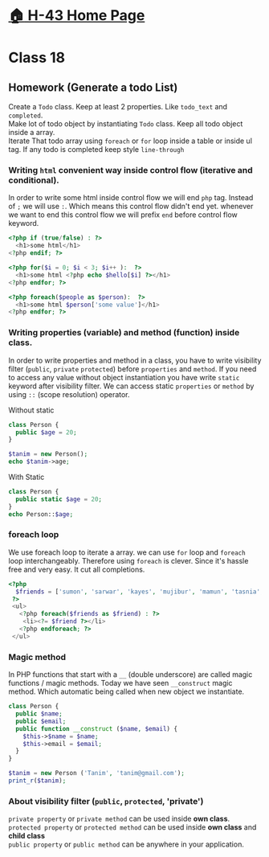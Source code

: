 # [:house: H-43 Home Page](https://poloey.gitlab.io/h43/)
# Class 18 

## Homework (Generate a todo List)
Create a `Todo` class. Keep at least 2 properties. Like `todo_text` and `completed`.      
Make lot of todo object by instantiating `Todo` class. Keep all todo object inside a array.     
Iterate That todo array using `foreach` or `for` loop inside a table or inside ul tag.
If any todo is completed keep style `line-through`



### Writing `html` convenient way inside control flow (iterative and conditional).    
In order to write some html inside control flow we will end `php`  tag. Instead of `;` we will use `:`. Which means this control flow didn't end yet. whenever we want to end this control flow we will prefix `end` before control flow keyword.

~~~php
<?php if (true/false) : ?>
  <h1>some html</h1>
<?php endif; ?>

<?php for($i = 0; $i < 3; $i++ ):  ?>
  <h1>some html <?php echo $hello[$i] ?></h1>
<?php endfor; ?>

<?php foreach($people as $person):  ?>
  <h1>some html $person['some value']</h1>
<?php endfor; ?>
~~~

### Writing properties (variable) and method (function) inside class.
In order to write properties and method in a class, you have to write visibility filter (`public`, `private` `protected`) before `properties` and `method`. If you need to access any value without object instantiation you have write `static` keyword after visibility filter. We can access static `properties` or `method` by using `::` (scope resolution) operator.   

Without static 
~~~php
class Person {
  public $age = 20;
}

$tanim = new Person();
echo $tanim->age;

~~~

With Static 
~~~php
class Person {
  public static $age = 20;
}
echo Person::$age;
~~~

### foreach loop
We use foreach loop to iterate a array. we can use `for` loop and `foreach` loop interchangeably. Therefore using `foreach` is clever. Since it's hassle free and very easy. It cut all completions. 
~~~php
<?php 
  $friends = ['sumon', 'sarwar', 'kayes', 'mujibur', 'mamun', 'tasnia', 'israt', 'imran', 'nizam', 'tofael'];
 ?>
 <ul>
   <?php foreach($friends as $friend) : ?>
    <li><?= $friend ?></li>
   <?php endforeach; ?>
 </ul>

~~~

### Magic method   
In PHP functions that start with a `__` (double underscore) are called magic functions / magic methods. Today we have seen `__construct` magic method. Which automatic being called when new object we instantiate.
~~~php
class Person {
  public $name;
  public $email;
  public function __construct ($name, $email) {
    $this->$name = $name;
    $this->email = $email;
  }
}

$tanim = new Person ('Tanim', 'tanim@gmail.com');
print_r($tanim);
~~~

### About visibility filter (`public`, `protected`, 'private') 

`private property` or `private method` can be used inside **own class**.      
`protected property` or `protected method` can be used inside **own class** and **child class**     
`public property` or `public method` can be anywhere in your application.






